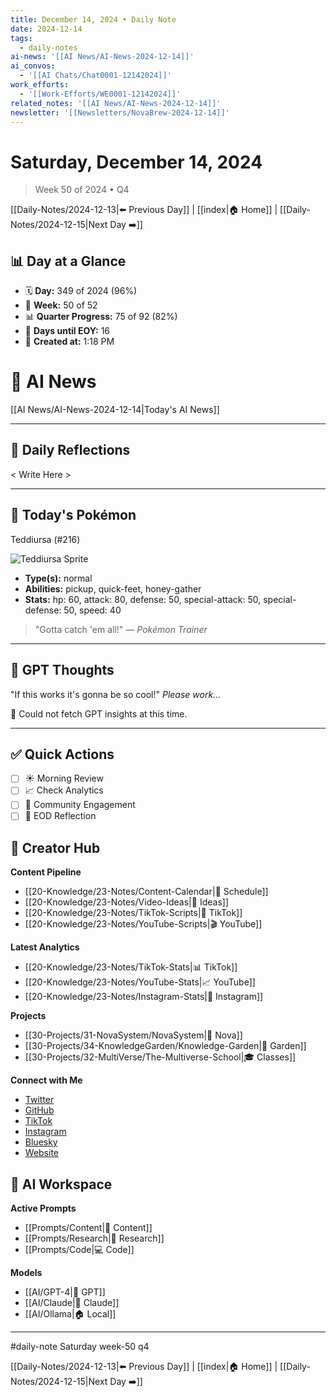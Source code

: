 ```yaml
---
title: December 14, 2024 • Daily Note
date: 2024-12-14
tags:
  - daily-notes
ai-news: '[[AI News/AI-News-2024-12-14]]'
ai_convos:
  - '[[AI Chats/Chat0001-12142024]]'
work_efforts:
  - '[[Work-Efforts/WE0001-12142024]]'
related_notes: '[[AI News/AI-News-2024-12-14]]'
newsletter: '[[Newsletters/NovaBrew-2024-12-14]]'
---
```

# Saturday, December 14, 2024
> Week 50 of 2024 • Q4

[[Daily-Notes/2024-12-13|⬅️ Previous Day]] | [[index|🏠 Home]] | [[Daily-Notes/2024-12-15|Next Day ➡️]]

## 📊 Day at a Glance
- 🗓️ **Day:** 349 of 2024 (96%)
- 📅 **Week:** 50 of 52
- 📊 **Quarter Progress:** 75 of 92 (82%)
- 🎯 **Days until EOY:** 16
- 🔄 **Created at:** 1:18 PM


# 📰 AI News
[[AI News/AI-News-2024-12-14|Today's AI News]]

---

## 📝 Daily Reflections

< Write Here >

---

## 🐾 Today's Pokémon

Teddiursa (#216)

![Teddiursa Sprite](https://raw.githubusercontent.com/PokeAPI/sprites/master/sprites/pokemon/216.png)

- **Type(s):** normal
- **Abilities:** pickup, quick-feet, honey-gather
- **Stats:** hp: 60, attack: 80, defense: 50, special-attack: 50, special-defense: 50, speed: 40

> "Gotta catch 'em all!" — *Pokémon Trainer*
    

---

## 🤖 GPT Thoughts

"If this works it's gonna be so cool!"
*Please work...*

🤖 Could not fetch GPT insights at this time.


---

## ✅ Quick Actions
- [ ] ☀️ Morning Review
- [ ] 📈 Check Analytics
- [ ] 🤝 Community Engagement
- [ ] 🌙 EOD Reflection

## 📱 Creator Hub
**Content Pipeline**
- [[20-Knowledge/23-Notes/Content-Calendar|📅 Schedule]]
- [[20-Knowledge/23-Notes/Video-Ideas|🎥 Ideas]]
- [[20-Knowledge/23-Notes/TikTok-Scripts|📝 TikTok]]
- [[20-Knowledge/23-Notes/YouTube-Scripts|🎬 YouTube]]

**Latest Analytics**
- [[20-Knowledge/23-Notes/TikTok-Stats|📊 TikTok]]
- [[20-Knowledge/23-Notes/YouTube-Stats|📈 YouTube]]
- [[20-Knowledge/23-Notes/Instagram-Stats|📸 Instagram]]

**Projects**
- [[30-Projects/31-NovaSystem/NovaSystem|🤖 Nova]]
- [[30-Projects/34-KnowledgeGarden/Knowledge-Garden|🌳 Garden]]
- [[30-Projects/32-MultiVerse/The-Multiverse-School|🎓 Classes]]

**Connect with Me**
- [Twitter](https://twitter.com/thecoffeejesus)
- [GitHub](https://github.com/ctavolazzi)
- [TikTok](https://tiktok.com/@thecoffeejesus)
- [Instagram](https://instagram.com/thecoffeejesus)
- [Bluesky](https://bsky.app/profile/thecoffeejesus.bsky.social)
- [Website](https://thecoffeejesus.com)

## 🤖 AI Workspace
**Active Prompts**
- [[Prompts/Content|📝 Content]]
- [[Prompts/Research|🔬 Research]]
- [[Prompts/Code|💻 Code]]

**Models**
- [[AI/GPT-4|💬 GPT]]
- [[AI/Claude|🧠 Claude]]
- [[AI/Ollama|🏠 Local]]

---

#daily-note  Saturday week-50 q4

[[Daily-Notes/2024-12-13|⬅️ Previous Day]] | [[index|🏠 Home]] | [[Daily-Notes/2024-12-15|Next Day ➡️]]
